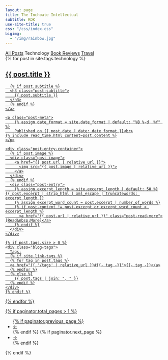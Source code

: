 ```yaml
---
layout: page
title: The Inchoate Intellectual
subtitle: RDK
use-site-title: true
css: "/css/index.css"
bigimg: 
  - "/img/rainbow.jpg"
---
```

<div class="list-filters">
  <a href="/" class="list-filter">All Posts</a>
  <span class="list-filter filter-selected">Technology</span>
  <a href="/bookreview" class="list-filter">Book Reviews</a>
  <a href="/travel" class="list-filter">Travel</a>
</div>

<div class="posts-list">
  {% for post in site.tags.technology %}
  <article class="post-preview">
    <a href="{{ post.url | relative_url }}">
	  <h2 class="post-title">{{ post.title }}</h2>

	  {% if post.subtitle %}
	  <h3 class="post-subtitle">
	    {{ post.subtitle }}
	  </h3>
	  {% endif %}
    </a>

    <p class="post-meta">
        {% assign date_format = site.date_format | default: "%B %-d, %Y" %}
        Published on {{ post.date | date: date_format }}<br>
	{% include read_time.html content=post.content %}
    </p>

    <div class="post-entry-container">
      {% if post.image %}
      <div class="post-image">
        <a href="{{ post.url | relative_url }}">
          <img src="{{ post.image | relative_url }}">
        </a>
      </div>
      {% endif %}
      <div class="post-entry">
        {% assign excerpt_length = site.excerpt_length | default: 50 %}
	{{ post.excerpt | strip_html | xml_escape | truncatewords: excerpt_length }}
        {% assign excerpt_word_count = post.excerpt | number_of_words %}
        {% if post.content != post.excerpt or excerpt_word_count > excerpt_length %}
          <a href="{{ post.url | relative_url }}" class="post-read-more">[Read&nbsp;More]</a>
        {% endif %}
      </div>
    </div>

    {% if post.tags.size > 0 %}
    <div class="blog-tags">
      Tags:
      {% if site.link-tags %}
      {% for tag in post.tags %}
      <a href="{{ '/tags' | relative_url }}#{{- tag -}}">{{- tag -}}</a>
      {% endfor %}
      {% else %}
        {{ post.tags | join: ", " }}
      {% endif %}
    </div>
    {% endif %}

   </article>
  {% endfor %}
</div>

{% if paginator.total_pages > 1 %}
<ul class="pager main-pager">
  {% if paginator.previous_page %}
  <li class="previous">
    <a href="{{ paginator.previous_page_path | relative_url }}">&larr;</a>
  </li>
  {% endif %}
  {% if paginator.next_page %}
  <li class="next">
    <a href="{{ paginator.next_page_path | relative_url }}">&rarr;</a>
  </li>
  {% endif %}
</ul>
{% endif %}
